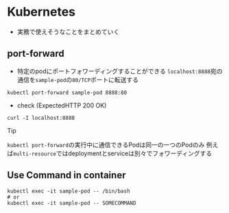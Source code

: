 # Kubernetes
- 実務で使えそうなことをまとめていく

## port-forward
-  特定のpodにポートフォワーディングすることができる
`localhost:8888`宛の通信を`sample-pod`の`80/TCP`ポートに転送する
```shell
kubectl port-forward sample-pod 8888:80
```
- check (ExpectedHTTP 200 OK)
```shell
curl -I localhost:8888 
```

> [!TIP]
> `kubectl port-forward`の実行中に通信できるPodは同一の一つのPodのみ
> 例えば`multi-resource`ではdeploymentとserviceは別々でフォワーディングする

## Use Command in container

```shell
kubectl exec -it sample-pod -- /bin/bash
# or
kubectl exec -it sample-pod -- SOMECOMMAND
```